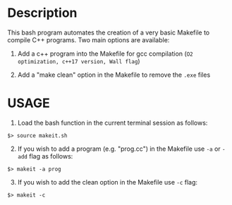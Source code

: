 # Description

This bash program automates the creation of a very basic Makefile 
 to compile C++ programs. Two main options are available:

1. Add a c++ program into the Makefile for gcc compilation (`O2 optimization, c++17 version, Wall flag`)

2. Add a "make clean" option in the Makefile to remove the `.exe` files

# USAGE

1. Load the bash function in the current terminal session as follows:
     
`$> source makeit.sh`

2. If you wish to add a program (e.g. "prog.cc") in the Makefile use `-a` or `-add` flag as follows:

`$> makeit -a prog`

3. If you wish to add the clean option in the Makefile use `-c` flag:

`$> makeit -c`

